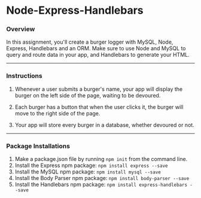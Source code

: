 # Node-Express-Handlebars


### Overview

In this assignment, you'll create a burger logger with MySQL, Node, Express, Handlebars and an ORM. Make sure to use Node and MySQL to query and route data in your app, and Handlebars to generate your HTML.

- - -
### Instructions

1. Whenever a user submits a burger's name, your app will display the burger on the left side of the page, waiting to be devoured.

2. Each burger has a button that when the user clicks it, the burger will move to the right side of the page.

3. Your app will store every burger in a database, whether devoured or not.

- - -

### Package Installations

1. Make a package.json file by running `npm init` from the command line.
2. Install the Express npm package: `npm install express --save`
3. Install the MySQL npm package: `npm install mysql --save`
4. Install the Body Parser npm package: `npm install body-parser --save`
5. Install the Handlebars npm package: `npm install express-handlebars --save`
